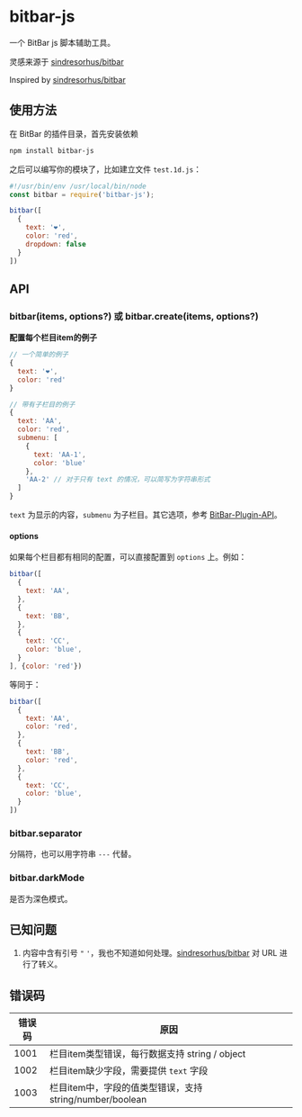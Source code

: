 # bitbar-js

一个 BitBar js 脚本辅助工具。

灵感来源于 [sindresorhus/bitbar](https://github.com/sindresorhus/bitbar)

Inspired by [sindresorhus/bitbar](https://github.com/sindresorhus/bitbar)

## 使用方法

在 BitBar 的插件目录，首先安装依赖

```bash
npm install bitbar-js
```

之后可以编写你的模块了，比如建立文件 `test.1d.js`：

```js
#!/usr/bin/env /usr/local/bin/node
const bitbar = require('bitbar-js');

bitbar([
  {
    text: '❤',
    color: 'red',
    dropdown: false
  }
])
```

## API

### bitbar(items, options?) 或 bitbar.create(items, options?)

**配置每个栏目item的例子**

```js
// 一个简单的例子
{
  text: '❤',
  color: 'red'
}

// 带有子栏目的例子
{
  text: 'AA',
  color: 'red',
  submenu: [
    {
      text: 'AA-1',
      color: 'blue'
    },
    'AA-2' // 对于只有 text 的情况，可以简写为字符串形式
  ]
}
```

`text` 为显示的内容，`submenu` 为子栏目。其它选项，参考 [BitBar-Plugin-API](https://github.com/matryer/bitbar#plugin-api)。

#### options

如果每个栏目都有相同的配置，可以直接配置到 `options` 上。例如：

```js
bitbar([
  { 
    text: 'AA',
  },
  {
    text: 'BB',
  },
  {
    text: 'CC',
    color: 'blue',
  }
], {color: 'red'})
```

等同于：

```js
bitbar([
  {
    text: 'AA',
    color: 'red',
  },
  {
    text: 'BB',
    color: 'red',
  },
  {
    text: 'CC',
    color: 'blue',
  }
])
```

### bitbar.separator

分隔符，也可以用字符串 `---` 代替。

### bitbar.darkMode

是否为深色模式。


## 已知问题

1. 内容中含有引号 `"` `'`，我也不知道如何处理。[sindresorhus/bitbar](https://github.com/sindresorhus/bitbar) 对 URL 进行了转义。

## 错误码

| 错误码  | 原因  |
|---|---|
| 1001  | 栏目item类型错误，每行数据支持 string / object |
| 1002  | 栏目item缺少字段，需要提供 `text` 字段 |
| 1003  | 栏目item中，字段的值类型错误，支持 string/number/boolean |
